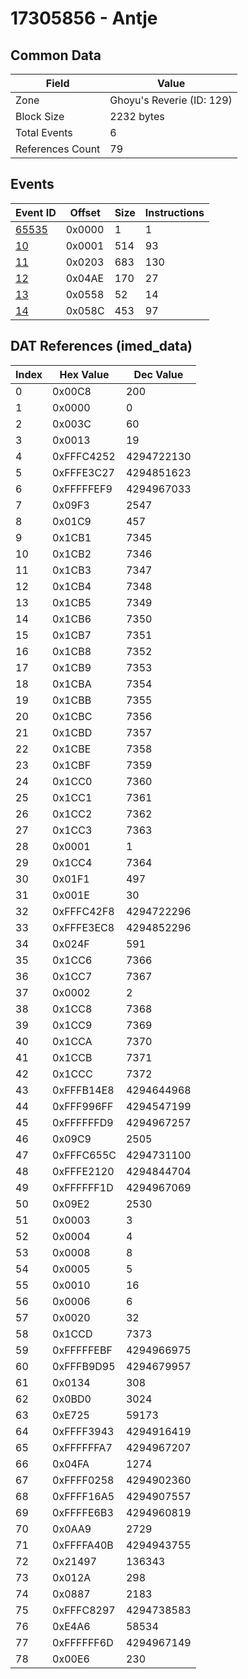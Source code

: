 # 17305856 - Antje

## Common Data

| Field            | Value                     |
|------------------|---------------------------|
| Zone             | Ghoyu's Reverie (ID: 129) |
| Block Size       | 2232 bytes                |
| Total Events     | 6                         |
| References Count | 79                        |

## Events

| Event ID            | Offset   |   Size |   Instructions |
|---------------------|----------|--------|----------------|
| [65535](./65535.md) | 0x0000   |      1 |              1 |
| [10](./10.md)       | 0x0001   |    514 |             93 |
| [11](./11.md)       | 0x0203   |    683 |            130 |
| [12](./12.md)       | 0x04AE   |    170 |             27 |
| [13](./13.md)       | 0x0558   |     52 |             14 |
| [14](./14.md)       | 0x058C   |    453 |             97 |

## DAT References (imed_data)

|   Index | Hex Value   |   Dec Value |
|---------|-------------|-------------|
|       0 | 0x00C8      |         200 |
|       1 | 0x0000      |           0 |
|       2 | 0x003C      |          60 |
|       3 | 0x0013      |          19 |
|       4 | 0xFFFC4252  |  4294722130 |
|       5 | 0xFFFE3C27  |  4294851623 |
|       6 | 0xFFFFFEF9  |  4294967033 |
|       7 | 0x09F3      |        2547 |
|       8 | 0x01C9      |         457 |
|       9 | 0x1CB1      |        7345 |
|      10 | 0x1CB2      |        7346 |
|      11 | 0x1CB3      |        7347 |
|      12 | 0x1CB4      |        7348 |
|      13 | 0x1CB5      |        7349 |
|      14 | 0x1CB6      |        7350 |
|      15 | 0x1CB7      |        7351 |
|      16 | 0x1CB8      |        7352 |
|      17 | 0x1CB9      |        7353 |
|      18 | 0x1CBA      |        7354 |
|      19 | 0x1CBB      |        7355 |
|      20 | 0x1CBC      |        7356 |
|      21 | 0x1CBD      |        7357 |
|      22 | 0x1CBE      |        7358 |
|      23 | 0x1CBF      |        7359 |
|      24 | 0x1CC0      |        7360 |
|      25 | 0x1CC1      |        7361 |
|      26 | 0x1CC2      |        7362 |
|      27 | 0x1CC3      |        7363 |
|      28 | 0x0001      |           1 |
|      29 | 0x1CC4      |        7364 |
|      30 | 0x01F1      |         497 |
|      31 | 0x001E      |          30 |
|      32 | 0xFFFC42F8  |  4294722296 |
|      33 | 0xFFFE3EC8  |  4294852296 |
|      34 | 0x024F      |         591 |
|      35 | 0x1CC6      |        7366 |
|      36 | 0x1CC7      |        7367 |
|      37 | 0x0002      |           2 |
|      38 | 0x1CC8      |        7368 |
|      39 | 0x1CC9      |        7369 |
|      40 | 0x1CCA      |        7370 |
|      41 | 0x1CCB      |        7371 |
|      42 | 0x1CCC      |        7372 |
|      43 | 0xFFFB14E8  |  4294644968 |
|      44 | 0xFFF996FF  |  4294547199 |
|      45 | 0xFFFFFFD9  |  4294967257 |
|      46 | 0x09C9      |        2505 |
|      47 | 0xFFFC655C  |  4294731100 |
|      48 | 0xFFFE2120  |  4294844704 |
|      49 | 0xFFFFFF1D  |  4294967069 |
|      50 | 0x09E2      |        2530 |
|      51 | 0x0003      |           3 |
|      52 | 0x0004      |           4 |
|      53 | 0x0008      |           8 |
|      54 | 0x0005      |           5 |
|      55 | 0x0010      |          16 |
|      56 | 0x0006      |           6 |
|      57 | 0x0020      |          32 |
|      58 | 0x1CCD      |        7373 |
|      59 | 0xFFFFFEBF  |  4294966975 |
|      60 | 0xFFFB9D95  |  4294679957 |
|      61 | 0x0134      |         308 |
|      62 | 0x0BD0      |        3024 |
|      63 | 0xE725      |       59173 |
|      64 | 0xFFFF3943  |  4294916419 |
|      65 | 0xFFFFFFA7  |  4294967207 |
|      66 | 0x04FA      |        1274 |
|      67 | 0xFFFF0258  |  4294902360 |
|      68 | 0xFFFF16A5  |  4294907557 |
|      69 | 0xFFFFE6B3  |  4294960819 |
|      70 | 0x0AA9      |        2729 |
|      71 | 0xFFFFA40B  |  4294943755 |
|      72 | 0x21497     |      136343 |
|      73 | 0x012A      |         298 |
|      74 | 0x0887      |        2183 |
|      75 | 0xFFFC8297  |  4294738583 |
|      76 | 0xE4A6      |       58534 |
|      77 | 0xFFFFFF6D  |  4294967149 |
|      78 | 0x00E6      |         230 |
